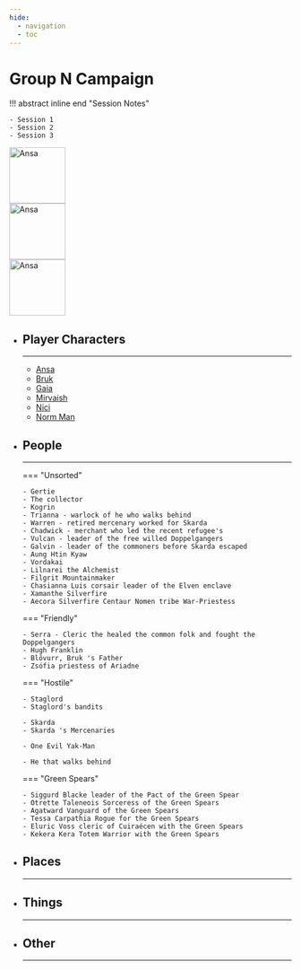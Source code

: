 ```yaml
---
hide:
  - navigation
  - toc
---
```


# Group N Campaign

!!! abstract inline end "Session Notes"

    - Session 1
    - Session 2
    - Session 3

<div class="row">
  <div class="column">
    <a href="https://half-guinea-press.github.io/zymurgical-oubliette/images/Ansa-1024x1024.jpg"><img src="https://half-guinea-press.github.io/zymurgical-oubliette/images/Ansa-1024x1024.jpg" alt="Ansa" title="Ansa" style="width:100px;height:100px;"></a>
  </div>
  <div class="column">
    <a href="https://half-guinea-press.github.io/zymurgical-oubliette/images/Ansa-1024x1024.jpg"><img src="https://half-guinea-press.github.io/zymurgical-oubliette/images/Ansa-1024x1024.jpg" alt="Ansa" title="Ansa" style="width:100px;height:100px;"></a>
  </div>
  <div class="column">
    <a href="https://half-guinea-press.github.io/zymurgical-oubliette/images/Ansa-1024x1024.jpg"><img src="https://half-guinea-press.github.io/zymurgical-oubliette/images/Ansa-1024x1024.jpg" alt="Ansa" title="Ansa" style="width:100px;height:100px;"></a>
  </div>
</div>


<div class="grid cards" markdown>

-   ## Player Characters

    ---

    - [Ansa](pc/ansa)
    - [Bruk](pc/bruk)
    - [Gaia](pc/gaia)
    - [Mirvaish](pc/mirvaish)
    - [Nici](pc/nici)
    - [Norm Man](pc/norm)

-   ## People

    ---

    === "Unsorted"

        - Gertie 
        - The collector
        - Kogrin
        - Trianna - warlock of he who walks behind
        - Warren - retired mercenary worked for Skarda
        - Chadwick - merchant who led the recent refugee's
        - Vulcan - leader of the free willed Doppelgangers
        - Galvin - leader of the commoners before Skarda escaped
        - Aung Htin Kyaw
        - Vordakai
        - Lilnarei the Alchemist
        - Filgrit Mountainmaker
        - Chasianna Luis corsair leader of the Elven enclave
        - Xamanthe Silverfire
        - Aecora Silverfire Centaur Nomen tribe War-Priestess

    === "Friendly"

        - Serra - Cleric the healed the common folk and fought the Doppelgangers
        - Hugh Franklin
        - Blôvurr, Bruk 's Father
        - Zsófia priestess of Ariadne

    === "Hostile"

        - Staglord
        - Staglord's bandits

        - Skarda
        - Skarda 's Mercenaries

        - One Evil Yak-Man

        - He that walks behind

    === "Green Spears"

        - Siggurd Blacke leader of the Pact of the Green Spear
        - Otrette Taleneois Sorceress of the Green Spears
        - Agatward Vanguard of the Green Spears
        - Tessa Carpathia Rogue for the Green Spears
        - Eluric Voss cleric of Cuiraécen with the Green Spears
        - Kekera Kera Totem Warrior with the Green Spears

-   ## Places

    ---

-   ## Things

    ---

-   ## Other

    ---

</div>
